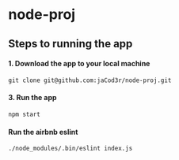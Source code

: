 # node-proj

## Steps to running the app

#### 1. Download the app to your local machine

```terminal
git clone git@github.com:jaCod3r/node-proj.git
```

#### 3. Run the app 
```terminal
npm start
```

#### Run the airbnb eslint 
```terminal
./node_modules/.bin/eslint index.js
```
